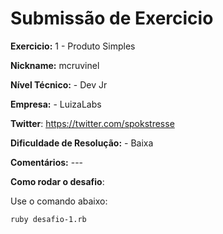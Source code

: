 # Submissão de Exercicio

**Exercicio:** 1 - Produto Simples

**Nickname:** mcruvinel

**Nível Técnico:** - Dev Jr

**Empresa:** - LuizaLabs

**Twitter**: https://twitter.com/spokstresse

**Dificuldade de Resolução:** - Baixa

**Comentários:** ---

**Como rodar o desafio**:

Use o comando abaixo:
```bash
ruby desafio-1.rb
```

